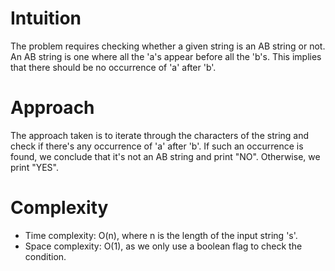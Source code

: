 # Intuition
The problem requires checking whether a given string is an AB string or not. An AB string is one where all the 'a's appear before all the 'b's. This implies that there should be no occurrence of 'a' after 'b'.

# Approach
The approach taken is to iterate through the characters of the string and check if there's any occurrence of 'a' after 'b'. If such an occurrence is found, we conclude that it's not an AB string and print "NO". Otherwise, we print "YES".

# Complexity
- Time complexity: O(n), where n is the length of the input string 's'.
- Space complexity: O(1), as we only use a boolean flag to check the condition.
